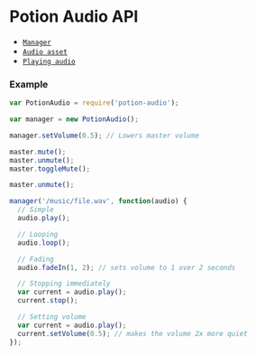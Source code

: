 # Potion Audio API

- [`Manager`](/docs/manager.md)
- [`Audio asset`](/docs/audio-asset.md)
- [`Playing audio`](/docs/playing-audio.md)

### Example

```javascript
var PotionAudio = require('potion-audio');

var manager = new PotionAudio();

manager.setVolume(0.5); // Lowers master volume

master.mute();
master.unmute();
master.toggleMute();

master.unmute();

manager('/music/file.wav', function(audio) {
  // Simple
  audio.play();

  // Looping
  audio.loop();

  // Fading
  audio.fadeIn(1, 2); // sets volume to 1 over 2 seconds

  // Stopping immediately
  var current = audio.play();
  current.stop();

  // Setting volume
  var current = audio.play();
  current.setVolume(0.5); // makes the volume 2x more quiet
});
```
